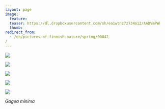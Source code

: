 ```yaml
---
layout: page
image:
  feature:
  teaser: https://dl.dropboxusercontent.com/sh/ea1wtnz7z734o12/AADVmPWkchaUP_7SK3b5PfAEa/luontokuvat/kev%C3%A4t/DS16010-245px.jpg
  thumb:
redirect_from:
  - /en/pictures-of-finnish-nature/spring/00042/
---
```


[![](https://dl.dropboxusercontent.com/sh/ea1wtnz7z734o12/AADomrUiNcyWAOUm-02-btpUa/luontokuvat/kev%C3%A4t/DS15901-800px.jpg)](https://dl.dropboxusercontent.com/sh/ea1wtnz7z734o12/AABn9Y3knlP8BubVxQRMHurra/luontokuvat/kev%C3%A4t/DS15901.jpg)

[![](https://dl.dropboxusercontent.com/sh/ea1wtnz7z734o12/AAAqaZTtQp1rPj4AJAKtbYrna/luontokuvat/kev%C3%A4t/DS15905-800px.jpg)](https://dl.dropboxusercontent.com/sh/ea1wtnz7z734o12/AAD7_nkhUeYSoZZvFdr1XJ3Ca/luontokuvat/kev%C3%A4t/DS15905.jpg)

[![](https://dl.dropboxusercontent.com/sh/ea1wtnz7z734o12/AAC2UrWIYWIIuBubczYOqC42a/luontokuvat/kev%C3%A4t/DS16003-800px.jpg)](https://dl.dropboxusercontent.com/sh/ea1wtnz7z734o12/AAAqLiF1cMi9V49YDEFlnkkEa/luontokuvat/kev%C3%A4t/DS16003.jpg)

[![](https://dl.dropboxusercontent.com/sh/ea1wtnz7z734o12/AADOFGaCnkGLYt0DyqABWH_Ea/luontokuvat/kev%C3%A4t/DS16016-800px.jpg)](https://dl.dropboxusercontent.com/sh/ea1wtnz7z734o12/AAAditvTpnziIPLgWs40Aq7Fa/luontokuvat/kev%C3%A4t/DS16016.jpg)

[![](https://dl.dropboxusercontent.com/sh/ea1wtnz7z734o12/AAAiquq-43RqDERaN4Dn8S-Aa/luontokuvat/kev%C3%A4t/DS16010-800px.jpg)](https://dl.dropboxusercontent.com/sh/ea1wtnz7z734o12/AABZHj9wv42wemL8Nq51lmGRa/luontokuvat/kev%C3%A4t/DS16010.jpg)

*Gagea minima*
